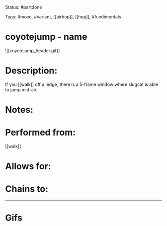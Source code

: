 Status: #partdone 

Tags: #move, #variant, [[airhop]], [[hop]], #fundimentals

# coyotejump - name
![[coyotejump_header.gif]]
# Description:
If you [[walk]] off a ledge, there is a 5-frame window where slugcat is able to jump mid-air.

# Notes:


# Performed from:
[[walk]]

# Allows for:


# Chains to:


___
# Gifs
